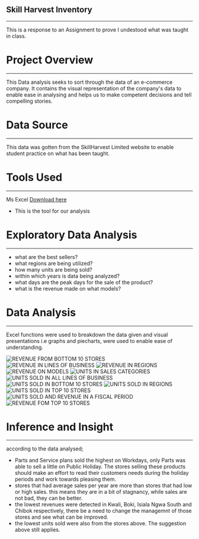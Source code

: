 ## Skill Harvest Inventory
---
This is a response to an Assignment to prove I undestood what was taught in class.
# Project Overview
---
This Data analysis seeks to sort through the data of an e-commerce company. It contains the visual representation of the company's data to enable ease in analysing and helps us to make competent decisions and tell compelling stories.
# Data Source
---
This data was gotten from the SkillHarvest Limited website to enable student practice on what has been taught.
# Tools Used
---
Ms Excel [Download here](https://www.microsoft.com)
- This is the tool for our analysis
# Exploratory Data Analysis
---
- what are the best sellers?
- what regions are being utilized?
- how many units are being sold?
- within which years is data being analyzed?
- what days are the peak days for the sale of the product?
- what is the revenue made on what models?
# Data Analysis
---
Excel functions were used to breakdown the data given and visual presentations i.e graphs and piecharts, were used to enable ease of understanding.

![REVENUE FROM BOTTOM 10 STORES](https://github.com/user-attachments/assets/99e1e78f-6836-4116-adab-4d6670ae4943)
![REVENUE IN LINES OF BUSINESS](https://github.com/user-attachments/assets/6d6b8a88-5103-4cbf-84d2-aa8478e1288c)
![REVENUE IN REGIONS](https://github.com/user-attachments/assets/ce488d2f-a6ba-465b-bb8d-447f35eec9cd)
![REVENUE ON MODELS](https://github.com/user-attachments/assets/00fa174c-a126-4d67-8882-9c05182d6c63)
![UNITS IN SALES CATEGORIES](https://github.com/user-attachments/assets/f5577469-79bd-4e21-b33d-5df74f64cfb8)
![UNITS SOLD IN ALL LINES OF BUSINESS](https://github.com/user-attachments/assets/5942d056-0adf-49b0-bec4-d6d82baae339)
![UNITS SOLD IN BOTTOM 10 STORES](https://github.com/user-attachments/assets/2511bb96-5f21-498f-953e-9616f8004f9c)
![UNITS SOLD IN REGIONS](https://github.com/user-attachments/assets/26aa9788-2b3b-4185-9cfb-9a6d1db6918b)
![UNITS SOLD IN TOP 10 STORES](https://github.com/user-attachments/assets/b783752c-4985-4b6d-ba10-a512afc88e92)
![UNITS SOLD AND REVENUE IN A FISCAL PERIOD](https://github.com/user-attachments/assets/771fe519-ff9d-4b05-9991-408260c3e0f1)
![REVENUE FOM TOP 10 STORES](https://github.com/user-attachments/assets/316292b6-1104-4991-8b81-8a53d9dd5f2d)

# Inference and Insight
---
according to the data analysed;
- Parts and Service plans sold the highest on Workdays, only Parts was able to sell a little on Public Holiday. The stores selling these products should make an effort to read their customers needs during the holiday periods and work towards pleasing them.
- stores that had average sales per year are more than stores that had low or high sales. this means they are in a bit of stagnancy, while sales are not bad, they can be better.
- the lowest revenues were detected in Kwali, Boki, Isiala Ngwa South and Chibok respectively, there be a need to change the managemnt of those stores and see what can be improved.
- the lowest units sold were also from the stores above. The suggestion above still applies.
